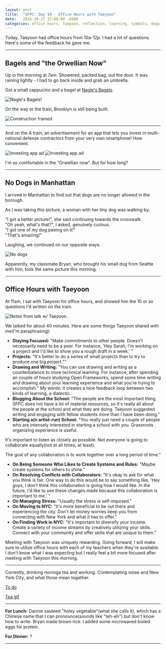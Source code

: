 ```yaml
---
layout: post
title:  "SFPC: Day 18 - Office Hours with Taeyoon"
date:   2016-10-27 15:00:00 -0400
categories: office hours, Taeyoon, reflection, learning, symbols, dogs, Bryan
---
```


Today, Taeyoon had office hours from 10a-12p. I had a lot of questions. Here's some of the feedback he gave me.

-----

<h2>Bagels and "the Orwellian Now"</h2>

Up in the morning at 7am. Showered, packed bag, out the door. It was raining lightly - I had to go back inside and grab an umbrella.

Got a small cappucino and a bagel at [Nagle's Bagels](www.naglesbagels.nyc).

![Nagle's Bagels!](/images/IMG_5027.jpg)

On the way to the train, Brooklyn is still being built:

![Construction framed](/images/IMG_5028.jpg)

---

And on the A train, an advertisement for an app that lets you invest in multi-national defense contractors from your very own smartphone! How convenient.

![Investing app ad](/images/IMG_5029.jpg)
![Investing app ad](/images/IMG_5030.jpg)

I'm so comfortable in the "Orwellian now". But for how long?

-----

<h2>No Dogs in Manhattan</h2>

I arrived in Manhattan to find out that dogs are no longer allowed in the borough.

As I was taking this picture, a woman with her tiny dog was walking by.

"I got a better picture!", she said continuing towards the crosswalk.<br>
"Oh yeah, what's that?", I asked, genuinely curious.<br>
"I got one of my dog peeing on it!"<br>
"That's amazing!"<br>

Laughing, we continued on our opposite ways.

![No dogs](/images/IMG_5032.jpg)

Apparently, my classmate Bryan, who brought his small dog from Seattle with him, took the same picture this morning.

-----

<h2>Office Hours with Taeyoon</h2>

At 11am, I sat with Taeyoon for office hours, and showed him the 10 or so questions I'd written on the train.

![Notes from talk w/ Taeyoon.](/images/IMG_5037.jpg)

We talked for about 40 minutes. Here are some things Taeyoon shared with me(I'm paraphrasing):

- **Staying Focused:** "Make commitments to other people. Doesn't necessarily need to be a peer. For instance, 'Hey Sarah, I'm working on a project and I'd like to show you a rough draft in a week.' "
- **Projects:** "It's better to do a series of small projects than to try to produce one big project.""
- **Drawing and Writing:** "You can use drawing and writing as a counterbalance to more technical learning. For instance, after spending an couple of hours studying Open Frameworks, spend some time writing and drawing about your learning experience and what you're trying to accomplish." *My words:* it creates a nice feedback loop between two kinds of learning, a dialectic.
- **Blogging About the School:** "The people are the most important thing. SFPC does not have a lot of material resources, so it's really all about the people at the school and what they are doing. Taeyoon suggested writing and engaging with fellow students more than I have been doing."
- **Starting a(n artist-run) School:** "You really just need a couple of people who are intensely interested in starting a school with you. Grassroots organizing experience is useful.

It's important to listen as closely as possible. Not everyone is going to collaborate equally(not at all times, at least).

The goal of any collaboration is to work together over a long period of time."
- **On Being Someone Who Likes to Create Systems and Rules:** "Maybe create systems for others to shine."
- **On Resolving Conflicts with Collaborators:** "It's okay to ask for what you think is fair. One way to do this would be to say something like, 'Hey guys, I don't think this collaboration is going how I would like. In the future, I'd like to see these changes made because this collaboration is important to me.' "
- **On Managing Stress:** "Usually the stress is self-imposed."
- **On Moving to NYC:** "It's more beneficial to be out there and experiencing the city. Don't let money worries keep you from connecting with New York and what it has to offer."
- **On Finding Work in NYC:** "It's important to diversify your income. Create a variety of income streams by creatively utilizing your skills. Connect with your community and offer skills that are unique to them."

Meeting with Taeyoon was uniquely rewarding. Going forward, I will make sure to utilize office hours with each of my teachers when they're available. I don't know what I was expecting but I really feel a bit more focused after meeting with Taeyoon this morning.

-----

Currently, drinking moringa tea and working. Contemplating noise and New York City, and what those mean together.

[To do](/images/102716_todo.png)

[Tea gif](/images/IMG_5041.gif)

-----

**For Lunch:** Dannie sauteed "holey vegetable"(what she calls it), which has a Chinese name that I can pronounce(sounds like "teh-eh") but don't know how to write. Bryan made brown rice. I added some microwaved boiled eggs for protein.

**For Dinner:** ?

-----
